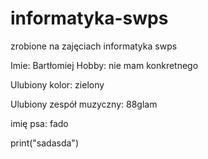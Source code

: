 # informatyka-swps
zrobione na zajęciach informatyka swps

Imie: Bartłomiej 
Hobby: nie mam konkretnego

Ulubiony kolor: zielony

Ulubiony zespół muzyczny: 88glam

imię psa: fado

print("sadasda")








